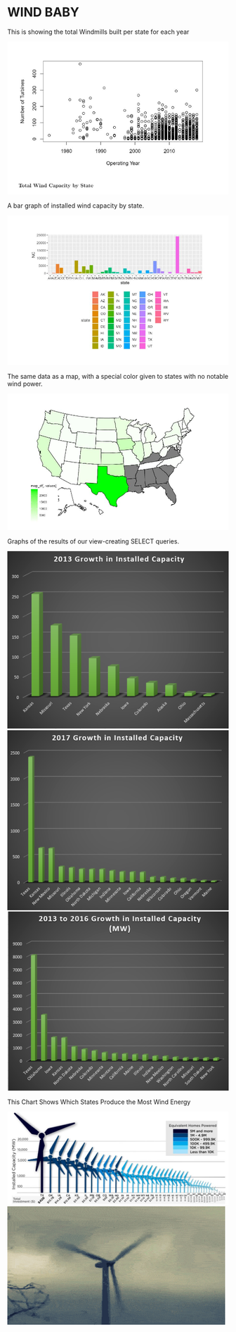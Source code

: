 <html>
<body>
<h1>
  WIND BABY
</h1>
  <p>This is showing the total Windmills built per state for each year</p> 
 <img src="Visuals/WindCapByStat.JPG">
  <p>A bar graph of installed wind capacity by state.</p>
 <img src="Visuals/colorGraph.JPG">
  <p>The same data as a map, with a special color given to states with no notable wind power.</p>
 <img src="Visuals/colorMap.JPG">
  <p>Graphs of the results of our view-creating SELECT queries.</p>
  <img src ="growthGraph13.png">
  <img src ="growthGraph17.png">
  <img src ="growthGraph.png">
  <p>This Chart Shows Which States Produce the Most Wind Energy</p>
 <img src="Visuals/TotalInvestments.JPG">
  <img src="Visuals/giphy.gif">
  
</body>
</html>
